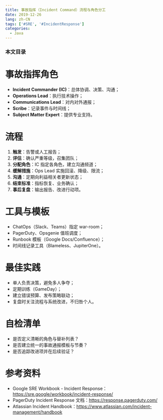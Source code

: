 ```yaml
---
title: 事故指挥（Incident Command）流程与角色分工
date: 2019-12-26
lang: zh-CN
tags: ['#SRE', '#IncidentResponse']
categories:
  - Java
---
```


### 本文目录
<!-- toc -->

# 事故指挥角色
- **Incident Commander (IC)**：总体协调、决策、沟通；
- **Operations Lead**：执行技术操作；
- **Communications Lead**：对内对外通报；
- **Scribe**：记录事件与时间线；
- **Subject Matter Expert**：提供专业支持。

# 流程
1. **触发**：告警或人工报告；
2. **评估**：确认严重等级，召集团队；
3. **分配角色**：IC 指定各角色，建立沟通频道；
4. **缓解措施**：Ops Lead 实施回滚、降级、限流；
5. **沟通**：定期向利益相关者更新状态；
6. **结束标准**：指标恢复、业务确认；
7. **事后复盘**：输出报告、改进行动项。

# 工具与模板
- ChatOps（Slack、Teams）指定 war-room；
- PagerDuty、Opsgenie 值班调度；
- Runbook 模板（Google Docs/Confluence）；
- 时间线记录工具（Blameless、JupiterOne）。

# 最佳实践
- 单人负责决策，避免多人争夺；
- 定期训练（GameDay）；
- 建立错误预算、发布策略联动；
- 复盘时关注流程与系统改进，不归咎个人。

# 自检清单
- 是否定义清晰的角色与替补列表？
- 是否建立统一的事故通报模板与节奏？
- 是否追踪改进项并在后续验证？

# 参考资料
- Google SRE Workbook - Incident Response：https://sre.google/workbook/incident-response/
- PagerDuty Incident Response 文档：https://response.pagerduty.com/
- Atlassian Incident Handbook：https://www.atlassian.com/incident-management/handbook
